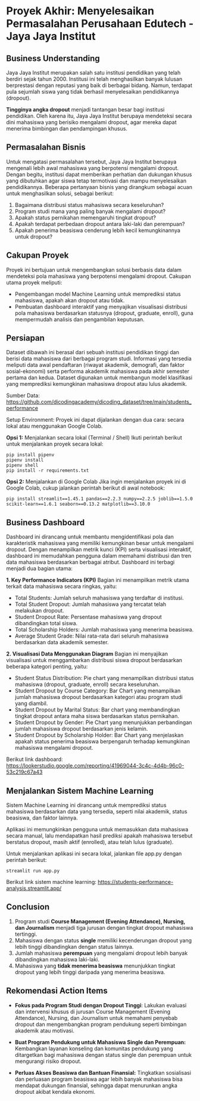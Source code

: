 # Proyek Akhir: Menyelesaikan Permasalahan Perusahaan Edutech - Jaya Jaya Institut

## Business Understanding
Jaya Jaya Institut merupakan salah satu institusi pendidikan yang telah berdiri sejak tahun 2000. Institusi ini telah menghasilkan banyak lulusan berprestasi dengan reputasi yang baik di berbagai bidang. Namun, terdapat pula sejumlah siswa yang tidak berhasil menyelesaikan pendidikannya (dropout).

**Tingginya angka dropout** menjadi tantangan besar bagi institusi pendidikan. Oleh karena itu, Jaya Jaya Institut berupaya mendeteksi secara dini mahasiswa yang berisiko mengalami dropout, agar mereka dapat menerima bimbingan dan pendampingan khusus.

## Permasalahan Bisnis
Untuk mengatasi permasalahan tersebut, Jaya Jaya Institut berupaya mengenali lebih awal mahasiswa yang berpotensi mengalami dropout. Dengan begitu, institusi dapat memberikan perhatian dan dukungan khusus yang dibutuhkan agar siswa tetap termotivasi dan mampu menyelesaikan pendidikannya. Beberapa pertanyaan bisnis yang dirangkum sebagai acuan untuk menghasilkan solusi, sebagai berikut:
1. Bagaimana distribusi status mahasiswa secara keseluruhan?
2. Program studi mana yang paling banyak mengalami dropout?
3. Apakah status pernikahan memengaruhi tingkat dropout?
4. Apakah terdapat perbedaan dropout antara laki-laki dan perempuan?
5. Apakah penerima beasiswa cenderung lebih kecil kemungkinannya untuk dropout?

## Cakupan Proyek
Proyek ini bertujuan untuk mengembangkan solusi berbasis data dalam mendeteksi pola mahasiswa yang berpotensi mengalami dropout. Cakupan utama proyek meliputi:
* Pengembangan model Machine Learning untuk memprediksi status mahasiswa, apakah akan dropout atau tidak.
* Pembuatan dashboard interaktif yang menyajikan visualisasi distribusi pola mahasiswa berdasarkan statusnya (dropout, graduate, enroll), guna mempermudah analisis dan pengambilan keputusan.

## Persiapan
Dataset dibawah ini berasal dari sebuah institusi pendidikan tinggi dan berisi data mahasiswa dari berbagai program studi. Informasi yang tersedia meliputi data awal pendaftaran (riwayat akademik, demografi, dan faktor sosial-ekonomi) serta performa akademik mahasiswa pada akhir semester pertama dan kedua. Dataset digunakan untuk membangun model klasifikasi yang memprediksi kemungkinan mahasiswa dropout atau lulus akademik.

Sumber Data: https://github.com/dicodingacademy/dicoding_dataset/tree/main/students_performance

Setup Environment:
Proyek ini dapat dijalankan dengan dua cara: secara lokal atau menggunakan Google Colab.

**Opsi 1:** Menjalankan secara lokal (Terminal / Shell)
Ikuti perintah berikut untuk menjalankan proyek secara lokal:
```
pip install pipenv
pipenv install
pipenv shell
pip install -r requirements.txt
```
**Opsi 2:** Menjalankan di Google Colab
Jika ingin menjalankan proyek ini di Google Colab, cukup jalankan perintah berikut di awal notebook:
```
pip install streamlit==1.45.1 pandas==2.2.3 numpy==2.2.5 joblib==1.5.0 scikit-learn==1.6.1 seaborn==0.13.2 matplotlib==3.10.0
```
## Business Dashboard
Dashboard ini dirancang untuk membantu mengidentifikasi pola dan karakteristik mahasiswa yang memiliki kemungkinan besar untuk mengalami dropout. Dengan menampilkan metrik kunci (KPI) serta visualisasi interaktif, dashboard ini memudahkan pengguna dalam memahami distribusi dan tren data mahasiswa berdasarkan berbagai atribut. Dashboard ini terbagi menjadi dua bagian utama:

**1. Key Performance Indicators (KPI)**
Bagian ini menampilkan metrik utama terkait data mahasiswa secara ringkas, yaitu:
* Total Students: Jumlah seluruh mahasiswa yang terdaftar di institusi.
* Total Student Dropout: Jumlah mahasiswa yang tercatat telah melakukan dropout.
* Student Dropout Rate: Persentase mahasiswa yang dropout dibandingkan total siswa.
* Total Scholarship Holders: Jumlah mahasiswa yang menerima beasiswa.
* Average Student Grade: Nilai rata-rata dari seluruh mahasiswa berdasarkan data akademik semester.

**2. Visualisasi Data Menggunakan Diagram**
Bagian ini menyajikan visualisasi untuk menggambarkan distribusi siswa dropout berdasarkan beberapa kategori penting, yaitu:
* Student Status Distribution: Pie chart yang menampilkan distribusi status mahasiswa (dropout, graduate, enroll) secara keseluruhan.
* Student Dropout by Course Category: Bar Chart yang menampilkan jumlah mahasiswa dropout berdasarkan kategori atau program studi yang diambil.
* Student Dropout by Marital Status: Bar chart yang membandingkan tingkat dropout antara maha siswa berdasarkan status pernikahan.
* Student Dropout by Gender: Pie Chart yang menunjukkan perbandingan jumlah mahasiswa dropout berdasarkan jenis kelamin.
* Student Dropout by Scholarship Holder: Bar Chart yang menjelaskan apakah status penerima beasiswa berpengaruh terhadap kemungkinan mahasiswa mengalami dropout.

Berikut link dashboard: https://lookerstudio.google.com/reporting/41969044-3c4c-4d4b-96c0-53c219c67a43

## Menjalankan Sistem Machine Learning
Sistem Machine Learning ini dirancang untuk memprediksi status mahasiswa berdasarkan data yang tersedia, seperti nilai akademik, status beasiswa, dan faktor lainnya.

Aplikasi ini memungkinkan pengguna untuk memasukkan data mahasiswa secara manual, lalu mendapatkan hasil prediksi apakah mahasiswa tersebut berstatus dropout, masih aktif (enrolled), atau telah lulus (graduate).

Untuk menjalankan aplikasi ini secara lokal, jalankan file app.py dengan perintah berikut:
```
streamlit run app.py
```
Berikut link sistem machine learning: https://students-performance-analysis.streamlit.app/

## Conclusion
1. Program studi **Course Management (Evening Attendance), Nursing, dan Journalism** menjadi tiga jurusan dengan tingkat dropout mahasiswa tertinggi.
2. Mahasiswa dengan status **single** memiliki kecenderungan dropout yang lebih tinggi dibandingkan dengan status lainnya.
3. Jumlah mahasiswa **perempuan** yang mengalami dropout lebih banyak dibandingkan mahasiswa laki-laki.
4. Mahasiswa yang **tidak menerima beasiswa** menunjukkan tingkat dropout yang lebih tinggi daripada yang menerima beasiswa.

## Rekomendasi Action Items
* **Fokus pada Program Studi dengan Dropout Tinggi**: Lakukan evaluasi dan intervensi khusus di jurusan Course Management (Evening Attendance), Nursing, dan Journalism untuk memahami penyebab dropout dan mengembangkan program pendukung seperti bimbingan akademik atau motivasi.

* **Buat Program Pendukung untuk Mahasiswa Single dan Perempuan:** Kembangkan layanan konseling dan komunitas pendukung yang ditargetkan bagi mahasiswa dengan status single dan perempuan untuk mengurangi risiko dropout.

* **Perluas Akses Beasiswa dan Bantuan Finansial:** Tingkatkan sosialisasi dan perluasan program beasiswa agar lebih banyak mahasiswa bisa mendapat dukungan finansial, sehingga dapat menurunkan angka dropout akibat kendala ekonomi.
